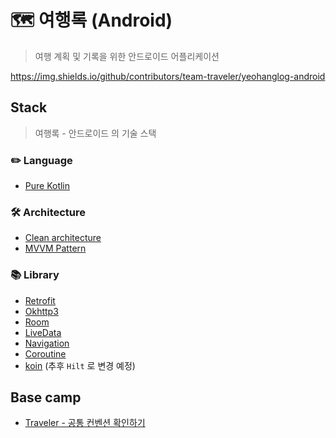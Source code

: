 # 🗺 여행록 (Android)
> 여행 계획 및 기록을 위한 안드로이드 어플리케이션  

https://img.shields.io/github/contributors/team-traveler/yeohanglog-android

## Stack
> 여행록 - 안드로이드 의 기술 스택
### ✏️ Language
- [Pure Kotlin](https://developer.android.com/kotlin?hl=ko)

### 🛠 Architecture
- [Clean architecture](https://blog.cleancoder.com/uncle-bob/2012/08/13/the-clean-architecture.html)
- [MVVM Pattern](https://ko.wikipedia.org/wiki/%EB%AA%A8%EB%8D%B8-%EB%B7%B0-%EB%B7%B0%EB%AA%A8%EB%8D%B8)

### 📚 Library
- [Retrofit](https://square.github.io/retrofit/)
- [Okhttp3](https://square.github.io/okhttp/)
- [Room](https://developer.android.com/training/data-storage/room?hl=ko)
- [LiveData](https://developer.android.com/topic/libraries/architecture/livedata?hl=ko)
- [Navigation](https://developer.android.com/guide/navigation?gclid=CjwKCAjwm7mEBhBsEiwA_of-TCvVQL0xY19kN2x-kCYfwNEKgYsCtXt4PFXOj-YRzD5O9m648IeQ4BoCQA0QAvD_BwE&gclsrc=aw.ds)
- [Coroutine](https://developer.android.com/kotlin/coroutines?hl=ko)
- [koin](https://spoqa.github.io/2020/11/02/android-dependency-injection-with-koin.html) (추후 `Hilt` 로 변경 예정)

## Base camp
- [Traveler - 공통 컨벤션 확인하기](https://github.com/team-traveler/travelers-base-camp)
